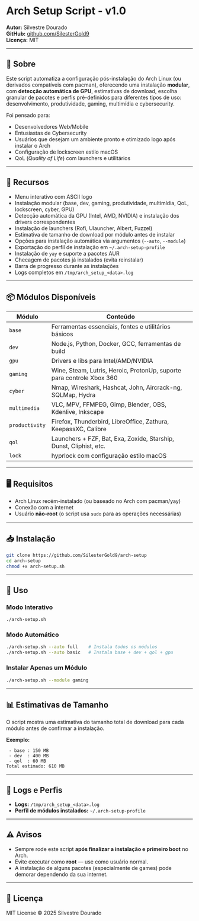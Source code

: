 # Arch Setup Script - v1.0

**Autor:** Silvestre Dourado  
**GitHub:** [github.com/SilesterGold9](https://github.com/SilesterGold9)  
**Licença:** MIT

---

## 📜 Sobre

Este script automatiza a configuração pós-instalação do Arch Linux (ou derivados compatíveis com pacman), oferecendo uma instalação **modular**, com **detecção automática de GPU**, estimativas de download, escolha granular de pacotes e perfis pré-definidos para diferentes tipos de uso: desenvolvimento, produtividade, gaming, multimídia e cybersecurity.

Foi pensado para:

- Desenvolvedores Web/Mobile
- Entusiastas de Cybersecurity
- Usuários que desejam um ambiente pronto e otimizado logo após instalar o Arch
- Configuração de lockscreen estilo macOS
- QoL (_Quality of Life_) com launchers e utilitários

---

## 🚀 Recursos

- Menu interativo com ASCII logo
- Instalação modular (base, dev, gaming, produtividade, multimídia, QoL, lockscreen, cyber, GPU)
- Detecção automática da GPU (Intel, AMD, NVIDIA) e instalação dos drivers correspondentes
- Instalação de launchers (Rofi, Ulauncher, Albert, Fuzzel)
- Estimativa de tamanho de download por módulo antes de instalar
- Opções para instalação automática via argumentos (`--auto`, `--module`)
- Exportação do perfil de instalação em `~/.arch-setup-profile`
- Instalação de `yay` e suporte a pacotes AUR
- Checagem de pacotes já instalados (evita reinstalar)
- Barra de progresso durante as instalações
- Logs completos em `/tmp/arch_setup_<data>.log`

---

## 📦 Módulos Disponíveis

| Módulo         | Conteúdo                                                              |
| -------------- | --------------------------------------------------------------------- |
| `base`         | Ferramentas essenciais, fontes e utilitários básicos                  |
| `dev`          | Node.js, Python, Docker, GCC, ferramentas de build                    |
| `gpu`          | Drivers e libs para Intel/AMD/NVIDIA                                  |
| `gaming`       | Wine, Steam, Lutris, Heroic, ProtonUp, suporte para controle Xbox 360 |
| `cyber`        | Nmap, Wireshark, Hashcat, John, Aircrack-ng, SQLMap, Hydra            |
| `multimedia`   | VLC, MPV, FFMPEG, Gimp, Blender, OBS, Kdenlive, Inkscape              |
| `productivity` | Firefox, Thunderbird, LibreOffice, Zathura, KeepassXC, Calibre        |
| `qol`          | Launchers + FZF, Bat, Exa, Zoxide, Starship, Dunst, Cliphist, etc.    |
| `lock`         | hyprlock com configuração estilo macOS                                |

---

## 🖥 Requisitos

- Arch Linux recém-instalado (ou baseado no Arch com pacman/yay)
- Conexão com a internet
- Usuário **não-root** (o script usa `sudo` para as operações necessárias)

---

## 📥 Instalação

```bash
git clone https://github.com/SilesterGold9/arch-setup
cd arch-setup
chmod +x arch-setup.sh
```

---

## 🔧 Uso

### Modo Interativo

```bash
./arch-setup.sh
```

### Modo Automático

```bash
./arch-setup.sh --auto full    # Instala todos os módulos
./arch-setup.sh --auto basic   # Instala base + dev + qol + gpu
```

### Instalar Apenas um Módulo

```bash
./arch-setup.sh --module gaming
```

---

## 📊 Estimativas de Tamanho

O script mostra uma estimativa do tamanho total de download para cada módulo antes de confirmar a instalação.

**Exemplo:**

```
 - base : 150 MB
 - dev  : 400 MB
 - qol  : 60 MB
Total estimado: 610 MB
```

---

## 📝 Logs e Perfis

- **Logs:** `/tmp/arch_setup_<data>.log`
- **Perfil de módulos instalados:** `~/.arch-setup-profile`

---

## ⚠️ Avisos

- Sempre rode este script **após finalizar a instalação e primeiro boot** no Arch.
- Evite executar como **root** — use como usuário normal.
- A instalação de alguns pacotes (especialmente de games) pode demorar dependendo da sua internet.

---

## 📄 Licença

MIT License © 2025 Silvestre Dourado
